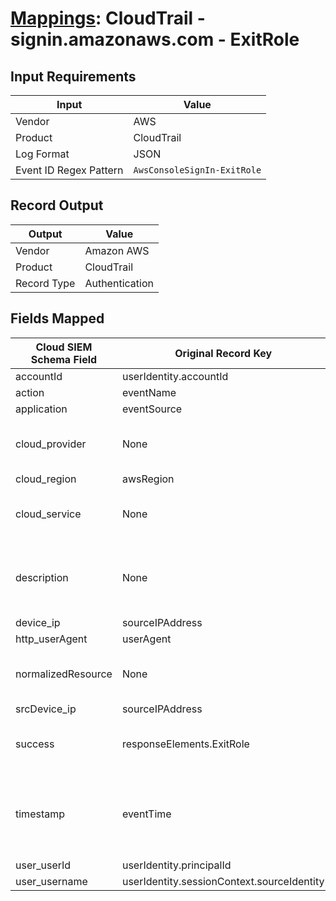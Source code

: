 # [Mappings](README.md): CloudTrail - signin.amazonaws.com - ExitRole

## Input Requirements

|Input|Value|
|-----|-----|
|Vendor|AWS|
|Product|CloudTrail|
|Log Format|JSON|
|Event ID Regex Pattern|`AwsConsoleSignIn-ExitRole`|

## Record Output

|Output|Value|
|------|-----|
|Vendor|Amazon AWS|
|Product|CloudTrail|
|Record Type|Authentication|

## Fields Mapped

|Cloud SIEM Schema Field|Original Record Key|Notes|
|-----------------------|-------------------|-----|
|accountId|userIdentity.accountId||
|action|eventName||
|application|eventSource||
|cloud_provider|None|The static text `AWS` is populated in this schema field.|
|cloud_region|awsRegion||
|cloud_service|None|The static text `SignIn` is populated in this schema field.|
|description|None|The static text `A principal has exited an assumed role.` is populated in this schema field.|
|device_ip|sourceIPAddress||
|http_userAgent|userAgent||
|normalizedResource|None|The static text `role` is populated in this schema field.|
|srcDevice_ip|sourceIPAddress||
|success|responseElements.ExitRole|This is a lookup field. More info to come in the catalog later...|
|timestamp|eventTime|We expect the orginal record value of `eventTime` is in the format `yyyy-MM-dd'T'HH:mm:ss'Z'`|
|user_userId|userIdentity.principalId||
|user_username|userIdentity.sessionContext.sourceIdentity||

